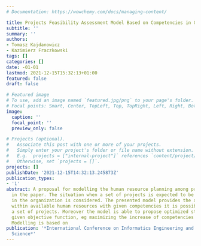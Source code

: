 ```yaml
---
# Documentation: https://wowchemy.com/docs/managing-content/

title: Projects Feasibility Assessment Model Based on Competencies in Organization
subtitle: ''
summary: ''
authors:
- Tomasz Kajdanowicz
- Kazimierz Fraczkowski
tags: []
categories: []
date: -01-01
lastmod: 2021-12-15T15:32:13+01:00
featured: false
draft: false

# Featured image
# To use, add an image named `featured.jpg/png` to your page's folder.
# Focal points: Smart, Center, TopLeft, Top, TopRight, Left, Right, BottomLeft, Bottom, BottomRight.
image:
  caption: ''
  focal_point: ''
  preview_only: false

# Projects (optional).
#   Associate this post with one or more of your projects.
#   Simply enter your project's folder or file name without extension.
#   E.g. `projects = ["internal-project"]` references `content/project/deep-learning/index.md`.
#   Otherwise, set `projects = []`.
projects: []
publishDate: '2021-12-15T14:32:13.245873Z'
publication_types:
- '1'
abstract: A proposal for modelling the human resource planning among projects is presented
  in the paper. The situation when a set of projects is expected to be accomplished
  in the organization is considered. The presented model provides the answer whether
  within available human resources with given competencies it is possible to accomplish
  a set of projects. Moreover the model is able to propose optimized staffing solution
  given objective function, eg maximizing the increase of competencies of the staff.
  Modelling is based on
publication: '*International Conference on Informatics Engineering and Information
  Science*'
---
```

